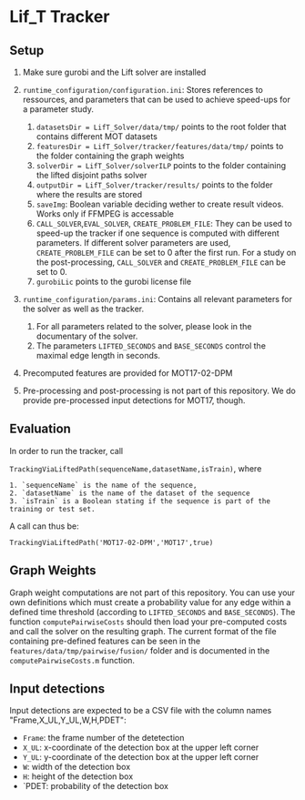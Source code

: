 # Lif_T Tracker 

## Setup

1. Make sure gurobi and the Lift solver are installed 


2. `runtime_configuration/configuration.ini`: Stores references to ressources, and parameters that can be used to achieve speed-ups for a parameter study.
	1. `datasetsDir = LifT_Solver/data/tmp/` points to the root folder that contains different MOT datasets
	2. `featuresDir = LifT_Solver/tracker/features/data/tmp/` points to the folder containing the graph weights
	3. `solverDir = LifT_Solver/solverILP` points to the folder containing the lifted disjoint paths solver
	4. `outputDir = LifT_Solver/tracker/results/` points to the folder where the results are stored
	5. `saveImg`: Boolean variable deciding wether to create result videos. Works only if FFMPEG is accessable
	6. `CALL_SOLVER`,`EVAL_SOLVER`, `CREATE_PROBLEM_FILE`: They can be used to speed-up the tracker if one sequence is computed with different parameters. If different solver parameters are used, `CREATE_PROBLEM_FILE` can be set to 0 after the first run. For a study on the post-processing, `CALL_SOLVER` and `CREATE_PROBLEM_FILE` can be set to 0. 
	7. `gurobiLic` points to the gurobi license file 

3. `runtime_configuration/params.ini`: Contains all relevant parameters for the solver as well as the tracker.
	1. For all parameters related to the solver, please look in the documentary of the solver.
	2. The parameters `LIFTED_SECONDS` and `BASE_SECONDS` control the maximal edge length in seconds.

4. Precomputed features are provided for MOT17-02-DPM

5. Pre-processing and post-processing is not part of this repository. We do provide pre-processed input detections for MOT17, though. 


## Evaluation

In order to run the tracker, call

`TrackingViaLiftedPath(sequenceName,datasetName,isTrain)`, where

	1. `sequenceName` is the name of the sequence,
	2. `datasetName` is the name of the dataset of the sequence
	3. `isTrain` is a Boolean stating if the sequence is part of the training or test set.

A call can thus be:

`TrackingViaLiftedPath('MOT17-02-DPM','MOT17',true)`

## Graph Weights

Graph weight computations are not part of this repository. You can use your own definitions which must create a probability value for any edge within a defined time threshold (according to `LIFTED_SECONDS` and `BASE_SECONDS`). The function `computePairwiseCosts` should then load your pre-computed costs and call the solver on the resulting graph. The current format of the file containing pre-defined features can be seen in the `features/data/tmp/pairwise/fusion/` folder and is documented in the `computePairwiseCosts.m` function. 

## Input detections

Input detections are expected to be a CSV file with the column names "Frame,X_UL,Y_UL,W,H,PDET":

* `Frame`: the frame number of the detetection
* `X_UL`: x-coordinate of the detection box at the upper left corner
* `Y_UL`: y-coordinate of the detection box at the upper left corner
* `W`: width of the detection box
* `H`: height of the detection box
* `PDET: probability of the detection box

